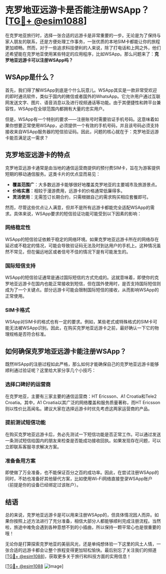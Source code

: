 # 克罗地亚远游卡是否能注册WSApp？[[TG💪+ @esim1088](https://t.me/s/esim1088)]

在克罗地亚旅行时，选择一张合适的远游卡是非常重要的一步。无论是为了保持与家人朋友的联系，还是方便处理工作事务，一张优质的本地SIM卡都能让你的旅程更加顺畅。然而，对于一些追求科技便利的人来说，除了打电话和上网之外，他们还希望能在克罗地亚使用某些特定的应用程序，比如WSApp。那么问题来了：**克罗地亚远游卡可以注册WSApp吗？**

## WSApp是什么？

首先，我们得了解WSApp到底是个什么玩意儿。WSApp其实是一款非常受欢迎的即时通讯软件，类似于国内的微信或者国外的WhatsApp。它允许用户通过互联网发送文字、图片、语音消息以及进行视频通话等功能。由于其便捷性和跨平台兼容性，WSApp在全球范围内都拥有大量的忠实用户。

但是，WSApp有一个特别的要求——注册账号时需要验证手机号码。这意味着如果你想要正常使用WSApp，必须提供一个有效的手机号码，并且该号码必须支持接收来自WSApp服务器的短信验证码。因此，问题的核心就在于：克罗地亚远游卡能否满足这一需求？

## 克罗地亚远游卡的特点

克罗地亚远游卡通常是由当地的通信运营商提供的预付费SIM卡，旨在为游客提供短期的移动通信服务。这类卡片的优点显而易见：

- **覆盖范围广**：大多数远游卡能够很好地覆盖克罗地亚的主要城市及旅游景点。
- **价格实惠**：相较于漫游费用，远游卡的价格通常低廉得多。
- **灵活使用**：无需签订长期合约，只需根据自己的需求购买相应套餐即可。

然而，尽管这些优点让人满意，但并不是所有远游卡都能完全适配WSApp的需求。具体来说，WSApp要求的短信验证功能可能受到以下因素的影响：

### 网络稳定性
WSApp的短信验证依赖于稳定的网络环境。如果克罗地亚远游卡所在的网络存在延迟或不稳定的情况，可能会导致验证码无法及时到达用户的手机上。这种情况虽然不常见，但在偏远地区或者信号不佳的情况下是有可能发生的。

### 国际短信支持
WSApp的短信验证通常是通过国际短信的方式完成的。这就意味着，即使你的克罗地亚远游卡在国内也能正常接收到短信，但在国外使用时，是否支持国际短信则成为了一个关键点。部分远游卡可能会限制国际短信的接收，从而影响WSApp的正常使用。

### SIM卡格式
WSApp对SIM卡的格式也有一定的要求。例如，某些老式或特殊格式的SIM卡可能无法被WSApp识别。因此，在购买克罗地亚远游卡之前，最好确认一下它的物理规格是否符合标准。

## 如何确保克罗地亚远游卡能注册WSApp？

既然WSApp的注册过程如此严格，那么如何才能确保自己的克罗地亚远游卡能够顺利通过验证呢？这里给大家分享几个小技巧：

### 选择口碑好的运营商
在克罗地亚，主要有三家主要的通信运营商：HT Ericsson、A1 Croatia和Tele2 Croatia。其中，A1 Croatia以其广泛的网络覆盖和服务质量著称，而HT Ericsson则以性价比高闻名。建议大家在选择远游卡时优先考虑这两家运营商的产品。

### 提前测试短信功能
在购买克罗地亚远游卡后，务必先测试一下短信功能是否正常工作。可以通过发送一条测试短信给国内的朋友来检查是否能成功接收回执。如果发现存在问题，可以立即联系客服寻求解决方案。

### 准备备用方案
即使做了万全准备，也不能保证百分之百的成功率。因此，在尝试注册WSApp的同时，不妨也准备好其他替代方案，比如使用Wi-Fi网络直接登录WSApp账户（前提是你的设备已经绑定过该账户）。

## 结语

总的来说，克罗地亚远游卡是可以用来注册WSApp的，但具体情况因人而异。如果你按照上述方法进行了充分准备，相信大部分人都能够顺利完成注册流程。当然啦，旅途中难免会遇到各种意想不到的小插曲，所以保持一颗平常心也是很重要的哦！

无论你是打算探索克罗地亚的美丽风光，还是单纯想体验一下这里的风土人情，一张合适的远游卡都会让整个旅程变得更加轻松愉快。最后别忘了关注我们的频道[[TG💪+ @esim1088](https://t.me/s/esim1088)]，获取更多关于旅行和科技方面的实用信息！

[[TG💪+ @esim1088](https://t.me/s/esim1088) ![Image](https://i.postimg.cc/4NQfJmqS/Snipaste-2025-05-13-00-14-12.png)]
